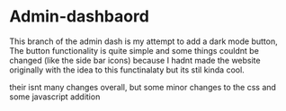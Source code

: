 # Admin-dashbaord

This branch of the admin dash is my attempt to add a dark mode button,
The button functionality is quite simple and some things couldnt be changed (like the side bar icons) because I hadnt made the website originally with the idea to this functinalaty but its stil kinda cool.

their isnt many changes overall, but some minor changes to the css and some javascript addition